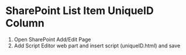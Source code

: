 # SharePoint List Item UniqueID Column
1) Open SharePoint Add/Edit Page 
2) Add Script Editor web part and insert script (uniqueID.html) and save 
